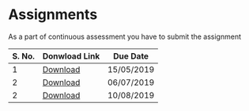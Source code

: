 # Assignments

As a part of continuous assessment you have to submit the assignment

| S. No. | Donwload Link                  | Due Date       |
|--------|--------------------------------|----------------|
| 1      |  [Download](PDFs/201719A1.pdf) |   15/05/2019   |
| 2      |  [Download](PDFs/201719A2.pdf) |   06/07/2019   |
| 2      |  [Download](PDFs/201719A3.pdf) |   10/08/2019   |
